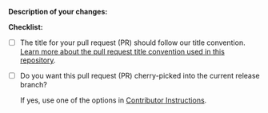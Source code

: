 **Description of your changes:**


**Checklist:**
- [ ] The title for your pull request (PR) should follow our title convention. [Learn more about the pull request title convention used in this repository](https://github.com/kubeflow/pipelines/blob/master/CONTRIBUTING.md#pull-request-title-convention). 
<!--
   PR titles examples:
    * `fix(frontend): fixes empty page. Fixes #1234`
       Use `fix` to indicate that this PR fixes a bug.
    * `feat(backend): configurable service account. Fixes #1234, fixes #1235`
       Use `feat` to indicate that this PR adds a new feature. 
    * `chore: set up changelog generation tools`
       Use `chore` to indicate that this PR makes some changes that users don't need to know.
    * `test: fix CI failure. Part of #1234`
        Use `part of` to indicate that a PR is working on an issue, but shouldn't close the issue when merged.
-->
- [ ] Do you want this pull request (PR) cherry-picked into the current release branch?

    If yes, use one of the options in [Contributor Instructions](https://github.com/kubeflow/pipelines/blob/master/RELEASE.md#cherry-picking-pull-requests-to-release-branch).
<!--
    * **(Recommended.)** Ask the PR approver to add the `cherrypick-approved` label to this PR. The release manager adds this PR to the release branch in a batch update.
    *  After this PR is merged, create a cherry-pick PR to add these changes to the release branch. (For more information about creating a cherry-pick PR, see the [Kubeflow Pipelines release guide](https://github.com/kubeflow/pipelines/blob/master/RELEASE.md#option--git-cherry-pick).)
-->
